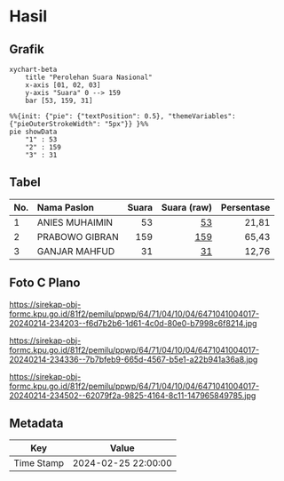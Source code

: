 # Hasil

## Grafik

```mermaid
xychart-beta
    title "Perolehan Suara Nasional"
    x-axis [01, 02, 03]
    y-axis "Suara" 0 --> 159
    bar [53, 159, 31]
```

```mermaid
%%{init: {"pie": {"textPosition": 0.5}, "themeVariables": {"pieOuterStrokeWidth": "5px"}} }%%
pie showData
    "1" : 53
    "2" : 159
    "3" : 31
```

## Tabel

| No. | Nama Paslon    | Suara | Suara (raw) | Persentase |
|:--- |:-------------- | -----:| -----------:| ----------:|
| 1   | ANIES MUHAIMIN | 53    | [53][p-1]   | 21,81      |
| 2   | PRABOWO GIBRAN | 159   | [159][p-2]  | 65,43      |
| 3   | GANJAR MAHFUD  | 31    | [31][p-3]   | 12,76      |


[p-1]: https://github.com/gigit-pemilu/pemilu-2024/blob/main/pilpres/hitung-suara/sub/64-kalimantan-timur/sub/71-kota-balikpapan/sub/04-balikpapan-tengah/sub/1004-karang-jati/sub/017-tps/sub/paslon-1.txt
[p-2]: https://github.com/gigit-pemilu/pemilu-2024/blob/main/pilpres/hitung-suara/sub/64-kalimantan-timur/sub/71-kota-balikpapan/sub/04-balikpapan-tengah/sub/1004-karang-jati/sub/017-tps/sub/paslon-2.txt
[p-3]: https://github.com/gigit-pemilu/pemilu-2024/blob/main/pilpres/hitung-suara/sub/64-kalimantan-timur/sub/71-kota-balikpapan/sub/04-balikpapan-tengah/sub/1004-karang-jati/sub/017-tps/sub/paslon-3.txt

## Foto C Plano

https://sirekap-obj-formc.kpu.go.id/81f2/pemilu/ppwp/64/71/04/10/04/6471041004017-20240214-234203--f6d7b2b6-1d61-4c0d-80e0-b7998c6f8214.jpg

https://sirekap-obj-formc.kpu.go.id/81f2/pemilu/ppwp/64/71/04/10/04/6471041004017-20240214-234336--7b7bfeb9-665d-4567-b5e1-a22b941a36a8.jpg

https://sirekap-obj-formc.kpu.go.id/81f2/pemilu/ppwp/64/71/04/10/04/6471041004017-20240214-234502--62079f2a-9825-4164-8c11-147965849785.jpg


## Metadata

| Key        | Value               |
| ---------- | ------------------- |
| Time Stamp | 2024-02-25 22:00:00 |



